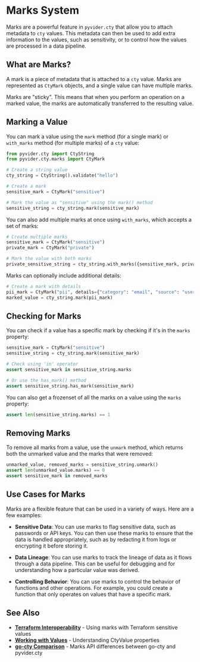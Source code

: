 # Marks System

Marks are a powerful feature in `pyvider.cty` that allow you to attach metadata to `cty` values. This metadata can then be used to add extra information to the values, such as sensitivity, or to control how the values are processed in a data pipeline.

## What are Marks?

A mark is a piece of metadata that is attached to a `cty` value. Marks are represented as `CtyMark` objects, and a single value can have multiple marks.

Marks are "sticky". This means that when you perform an operation on a marked value, the marks are automatically transferred to the resulting value.

## Marking a Value

You can mark a value using the `mark` method (for a single mark) or `with_marks` method (for multiple marks) of a `cty` value:

```python
from pyvider.cty import CtyString
from pyvider.cty.marks import CtyMark

# Create a string value
cty_string = CtyString().validate("hello")

# Create a mark
sensitive_mark = CtyMark("sensitive")

# Mark the value as "sensitive" using the mark() method
sensitive_string = cty_string.mark(sensitive_mark)
```

You can also add multiple marks at once using `with_marks`, which accepts a set of marks:

```python
# Create multiple marks
sensitive_mark = CtyMark("sensitive")
private_mark = CtyMark("private")

# Mark the value with both marks
private_sensitive_string = cty_string.with_marks({sensitive_mark, private_mark})
```

Marks can optionally include additional details:

```python
# Create a mark with details
pii_mark = CtyMark("pii", details={"category": "email", "source": "user_input"})
marked_value = cty_string.mark(pii_mark)
```

## Checking for Marks

You can check if a value has a specific mark by checking if it's in the `marks` property:

```python
sensitive_mark = CtyMark("sensitive")
sensitive_string = cty_string.mark(sensitive_mark)

# Check using 'in' operator
assert sensitive_mark in sensitive_string.marks

# Or use the has_mark() method
assert sensitive_string.has_mark(sensitive_mark)
```

You can also get a frozenset of all the marks on a value using the `marks` property:

```python
assert len(sensitive_string.marks) == 1
```

## Removing Marks

To remove all marks from a value, use the `unmark` method, which returns both the unmarked value and the marks that were removed:

```python
unmarked_value, removed_marks = sensitive_string.unmark()
assert len(unmarked_value.marks) == 0
assert sensitive_mark in removed_marks
```

## Use Cases for Marks

Marks are a flexible feature that can be used in a variety of ways. Here are a few examples:

*   **Sensitive Data**: You can use marks to flag sensitive data, such as passwords or API keys. You can then use these marks to ensure that the data is handled appropriately, such as by redacting it from logs or encrypting it before storing it.

*   **Data Lineage**: You can use marks to track the lineage of data as it flows through a data pipeline. This can be useful for debugging and for understanding how a particular value was derived.

*   **Controlling Behavior**: You can use marks to control the behavior of functions and other operations. For example, you could create a function that only operates on values that have a specific mark.

## See Also

- **[Terraform Interoperability](terraform-interop.md)** - Using marks with Terraform sensitive values
- **[Working with Values](../core-concepts/values.md)** - Understanding CtyValue properties
- **[go-cty Comparison](../../reference/go-cty-comparison.md)** - Marks API differences between go-cty and pyvider.cty

